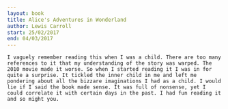 ```yaml
---
layout: book
title: Alice's Adventures in Wonderland
author: Lewis Carroll
start: 25/02/2017
end: 04/03/2017
---
```


	I vaguely remember reading this when I was a child. There are too many references to it that my understanding of the story was warped. The 2010 movie made it worse. So when I started reading it I was in for quite a surprise. It tickled the inner child in me and left me pondering about all the bizzare imaginations I had as a child. I would lie if I said the book made sense. It was full of nonsense, yet I could correlate it with certain days in the past. I had fun reading it and so might you.
